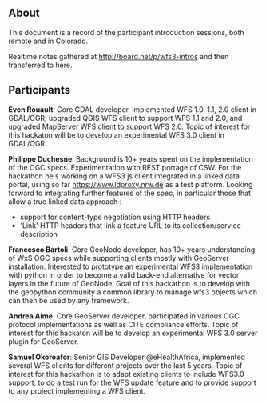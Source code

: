 ## About

This document is a record of the participant introduction sessions, both remote and in Colorado. 

Realtime notes gathered at http://board.net/p/wfs3-intros and then transferred to here.

## Participants

**Even Rouault**: Core GDAL developer, implemented WFS 1.0, 1.1, 2.0 client in GDAL/OGR, upgraded QGIS WFS client to 
support WFS 1.1 and 2.0, and upgraded MapServer WFS client to support WFS 2.0. Topic of interest for this hackaton will be to 
develop an experimental WFS 3.0 client in GDAL/OGR.

**Philippe Duchesne**: Background is 10+ years spent on the implementation of the OGC specs. Experimentation with REST portage
of CSW. For the hackathon he's working on a WFS3 js client integrated in a linked data portal, using so far 
https://www.ldproxy.nrw.de as a test platform.
Looking forward to integrating further features of the spec, in particular those that allow a true linked data approach :
 - support for content-type negotiation using HTTP headers
 - 'Link' HTTP headers that link a feature URL to its collection/service description
 
**Francesco Bartoli**: Core GeoNode developer, has 10+ years understanding of WxS OGC specs while supporting clients mostly with GeoServer installation. Interested to prototype an experimental WFS3 implementation with python in order to become a valid back-end alternative for vector layers in the future of GeoNode. Goal of this hackathon is to develop with the geopython community a common library to manage wfs3 objects which can then be used by any framework.

**Andrea Aime**: Core GeoServer developer, participated in various OGC protocol implementations as well as CITE compliance efforts.  Topic of interest for this hackaton will be to develop an experimental WFS 3.0 server plugin for GeoServer.

**Samuel Okoroafor**: Senior GIS Developer @eHealthAfrica, implemented several WFS clients for different projects over the last 5 years. Topic of interest for this hackathon is to adapt existing clients to include WFS3.0 support, to do a test run for the WFS update feature and to provide support to any project implementing a WFS client.
